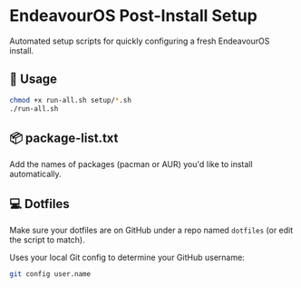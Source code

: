 # EndeavourOS Post-Install Setup

Automated setup scripts for quickly configuring a fresh EndeavourOS install.

## 🚀 Usage

```bash
chmod +x run-all.sh setup/*.sh
./run-all.sh
```

## 📦 package-list.txt

Add the names of packages (pacman or AUR) you'd like to install automatically.

## 💻 Dotfiles

Make sure your dotfiles are on GitHub under a repo named `dotfiles` (or edit the script to match).

Uses your local Git config to determine your GitHub username:

```bash
git config user.name
```
